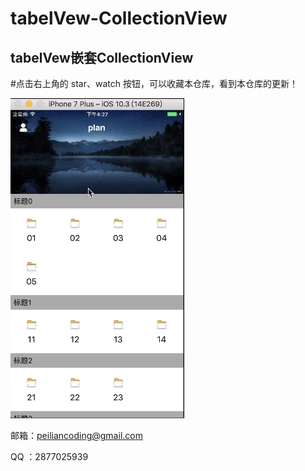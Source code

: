 # tabelVew-CollectionView
tabelVew嵌套CollectionView
--------------------------

#点击右上角的 star、watch 按钮，可以收藏本仓库，看到本仓库的更新！



![img](https://github.com/2877025939/tabelVew-CollectionView/blob/master/tabelVew%E5%B5%8C%E5%A5%97CollectionView.gif)

邮箱：peiliancoding@gmail.com

QQ ：2877025939
